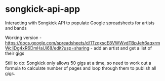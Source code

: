 # songkick-api-app
Interacting with Songkick API to populate Google spreadsheets for artists and bands

Working version - https://docs.google.com/spreadsheets/d/1TzqxscE8VWWvdTBpJeh6aqxrmWcliDg4xR6DmHaUi68/edit?usp=sharing - add an artist and get a list of their gigs

Still to do: Songkick only allows 50 gigs at a time, so need to work out a formula to calculate number of pages and loop through them to publish all gigs.
